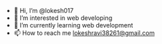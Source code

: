 - 👋 Hi, I’m @lokesh017
- 👀 I’m interested in web developing
- 🌱 I’m currently learning web development
- 📫 How to reach me lokeshravi38261@gmail.com

<!---
lokesh017/lokesh017 is a ✨ special ✨ repository because its `README.md` (this file) appears on your GitHub profile.
You can click the Preview link to take a look at your changes.
--->
